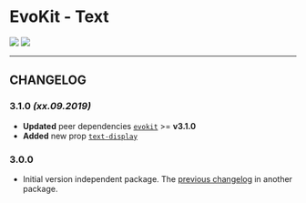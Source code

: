 [README]: /packages/evokit-text/README.md
[evokit]: /packages/evokit/README.md

[text-display]: /packages/evokit-text/?id=text-display


# EvoKit - Text

[![](https://img.shields.io/npm/v/evokit-text.svg)](https://www.npmjs.com/package/evokit-text)
[![](https://img.shields.io/badge/page-README-42b983)][README]

---

## CHANGELOG

### 3.1.0 *(xx.09.2019)*

- **Updated** peer dependencies [`evokit`][evokit] >= **v3.1.0**
- **Added** new prop [`text-display`][text-display]

### 3.0.0

- Initial version independent package. The [previous changelog](/packages/evokit/CHANGELOG.md) in another package.
